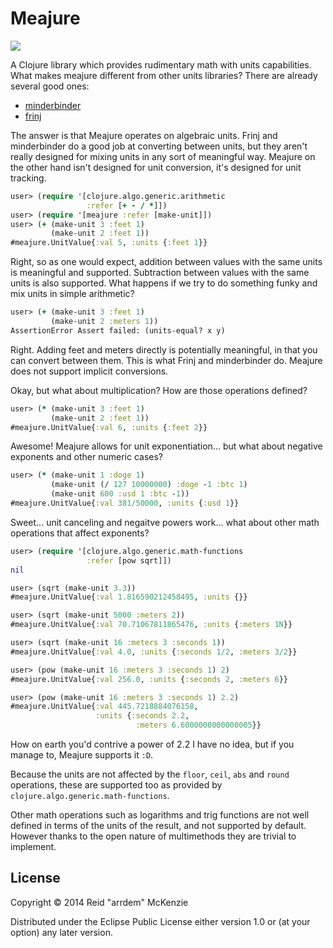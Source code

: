 # Meajure

<a href="http://clojars.org/me.arrdem/meajure">
	<img src="http://clojars.org/me.arrdem/meajure/latest-version.svg" />
</a>

A Clojure library which provides rudimentary math with units
capabilities. What makes meajure different from other units libraries?
There are already several good ones:

 - [minderbinder](https://github.com/fogus/minderbinder)
 - [frinj](https://github.com/martintrojer/frinj/)

The answer is that Meajure operates on algebraic units. Frinj and
minderbinder do a good job at converting between units, but they
aren't really designed for mixing units in any sort of meaningful way.
Meajure on the other hand isn't designed for unit conversion, it's
designed for unit tracking.

```Clojure
user> (require '[clojure.algo.generic.arithmetic
                 :refer [+ - / *]])
user> (require '[meajure :refer [make-unit]])
user> (+ (make-unit 3 :feet 1)
         (make-unit 2 :feet 1))
#meajure.UnitValue{:val 5, :units {:feet 1}}
```

Right, so as one would expect, addition between values with the same
units is meaningful and supported. Subtraction between values with the
same units is also supported. What happens if we try to do something
funky and mix units in simple arithmetic?

```Clojure
user> (+ (make-unit 3 :feet 1)
         (make-unit 2 :meters 1))
AssertionError Assert failed: (units-equal? x y)
```

Right. Adding feet and meters directly is potentially meaningful, in
that you can convert between them. This is what Frinj and minderbinder
do. Meajure does not support implicit conversions.


Okay, but what about multiplication? How are those operations defined?

```Clojure
user> (* (make-unit 3 :feet 1)
         (make-unit 2 :feet 1))
#meajure.UnitValue{:val 6, :units {:feet 2}}
```

Awesome! Meajure allows for unit exponentiation... but what about
negative exponents and other numeric cases?

```Clojure
user> (* (make-unit 1 :doge 1)
         (make-unit (/ 127 10000000) :doge -1 :btc 1)
         (make-unit 600 :usd 1 :btc -1))
#meajure.UnitValue{:val 381/50000, :units {:usd 1}}
```

Sweet... unit canceling and negaitve powers work... what about other
math operations that affect exponents?

```Clojure
user> (require '[clojure.algo.generic.math-functions
                 :refer [pow sqrt]])
nil

user> (sqrt (make-unit 3.3))
#meajure.UnitValue{:val 1.816590212458495, :units {}}

user> (sqrt (make-unit 5000 :meters 2))
#meajure.UnitValue{:val 70.71067811865476, :units {:meters 1N}}

user> (sqrt (make-unit 16 :meters 3 :seconds 1))
#meajure.UnitValue{:val 4.0, :units {:seconds 1/2, :meters 3/2}}
```

```Clojure
user> (pow (make-unit 16 :meters 3 :seconds 1) 2)
#meajure.UnitValue{:val 256.0, :units {:seconds 2, :meters 6}}

user> (pow (make-unit 16 :meters 3 :seconds 1) 2.2)
#meajure.UnitValue{:val 445.7218884076158,
                   :units {:seconds 2.2,
				            :meters 6.6000000000000005}}
```

How on earth you'd contrive a power of 2.2 I have no idea, but if you
manage to, Meajure supports it `:D`.

Because the units are not affected by the `floor`, `ceil`, `abs` and
`round` operations, these are supported too as provided by
`clojure.algo.generic.math-functions`.

Other math operations such as logarithms and trig functions are not
well defined in terms of the units of the result, and not supported by
default. However thanks to the open nature of multimethods they are
trivial to implement.

## License

Copyright © 2014 Reid "arrdem" McKenzie

Distributed under the Eclipse Public License either version 1.0 or (at
your option) any later version.
